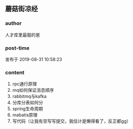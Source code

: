 ## 蘑菇街凉经
### author 
人才库里最靓的崽
### post-time 

发布于  2019-08-31 10:58:23
### content 
<div class="post-topic-des nc-post-content">
 <ol>
  <li>
   rpc通行原理
  </li>
  <li>
   mq如何保证消息顺序
  </li>
  <li>
   rabbitmq与kafka
  </li>
  <li>
   分库分表如何分
  </li>
  <li>
   spring生命周期
  </li>
  <li>
   mabatis原理
  </li>
  <li>
   写代码（让我有空写写提交，我估计是懒得看了，反正都gg）
  </li>
 </ol>
</div>
